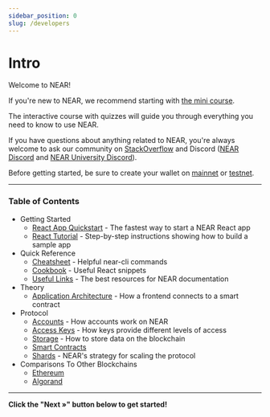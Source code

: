 ```yaml
---
sidebar_position: 0
slug: /developers
---
```


# Intro

Welcome to NEAR!

If you're new to NEAR, we recommend starting with [the mini course](https://near.academy/ 'This link will be updated once the new mini course exists').

The interactive course with quizzes will guide you through everything you need to know to use NEAR.

If you have questions about anything related to NEAR, you're always welcome to ask our community on [StackOverflow](https://stackoverflow.com/questions/tagged/nearprotocol) and Discord ([NEAR Discord](https://near.chat/) and [NEAR University Discord](https://discord.gg/k4pxafjMWA)).

Before getting started, be sure to create your wallet on [mainnet](https://wallet.near.org/) or [testnet](https://wallet.testnet.near.org/).

---

### Table of Contents

- Getting Started
  - [React App Quickstart](/developers/getting-started/react-app-quickstart) - The fastest way to start a NEAR React app
  - [React Tutorial](/developers/getting-started/react-tutorial) - Step-by-step instructions showing how to build a sample app
- Quick Reference
  - [Cheatsheet](/developers/quick-reference/cheatsheet) - Helpful near-cli commands
  - [Cookbook](/developers/quick-reference/cookbook) - Useful React snippets
  - [Useful Links](/developers/quick-reference/useful-links) - The best resources for NEAR documentation
- Theory
  - [Application Architecture](/developers/theory/application-architecture) - How a frontend connects to a smart contract
- Protocol
  - [Accounts](/developers/protocol/accounts) - How accounts work on NEAR
  - [Access Keys](/developers/protocol/access-keys) - How keys provide different levels of access
  - [Storage](/developers/protocol/storage) - How to store data on the blockchain
  - [Smart Contracts](/developers/protocol/smart-contracts)
  - [Shards](/developers/protocol/shards) - NEAR's strategy for scaling the protocol
- Comparisons To Other Blockchains
  - [Ethereum](/developers/comparisons-to-other-blockchains/Ethereum)
  - [Algorand](/developers/comparisons-to-other-blockchains/algorand)

---

**Click the "Next »" button below to get started!**
